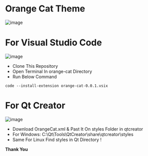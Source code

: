 # Orange Cat Theme  
<img src="https://github.com/mahtabulshouravv/orange-cat/blob/main/images/IMG.PNG" alt="image">

# For Visual Studio Code
<img src="https://github.com/mahtabulshouravv/orange-cat/blob/main/images/orangecat_vscode.PNG" alt="image">

* Clone This Repository
* Open Terminal In orange-cat Directory 
* Run Below Command
```shell
code --install-extension orange-cat-0.0.1.vsix
```

# For Qt Creator
<img src="https://github.com/mahtabulshouravv/orange-cat/blob/main/images/orangecat_qt.PNG" alt="image">

* Download OrangeCat.xml & Past It On styles Folder in qtcreator 
* For Windows: C:\Qt\Tools\QtCreator\share\qtcreator\styles
* Same For Linux Find styles in Qt Directory !
  
**Thank You**
